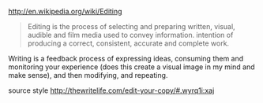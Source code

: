 
http://en.wikipedia.org/wiki/Editing

> Editing is the process of selecting and preparing written, visual, audible and film media used to convey information.
> intention of producing a correct, consistent, accurate and complete work.

Writing is a feedback process of expressing ideas, consuming them and monitoring your experience (does this create a visual image in my mind and make sense), and then modifying, and repeating.

source style
  http://thewritelife.com/edit-your-copy/#.wyrq1i:xaj
